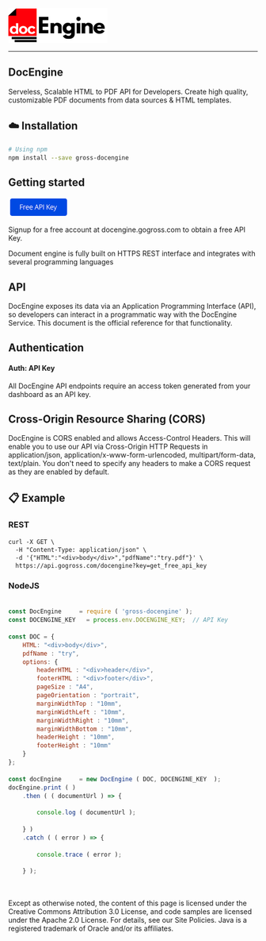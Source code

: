 ![FinCharts](https://raw.githubusercontent.com/GoGross/gross-docengine/master/docengine.png)

---
## DocEngine

Serveless, Scalable HTML to PDF API for Developers. Create high quality, customizable PDF documents from data sources & HTML templates.

## :cloud: Installation

```sh
# Using npm
npm install --save gross-docengine

```

## Getting started

[![FinCharts](https://raw.githubusercontent.com/GoGross/fincharts/master/free-key.jpg)](https://cloud.gogross.com)

Signup for a free account at docengine.gogross.com to obtain a free API Key.

Document engine is fully built on HTTPS REST interface and integrates with several programming languages

## API

DocEngine exposes its data via an Application Programming Interface (API), so developers can interact in a programmatic way with the DocEngine Service. This document is the official reference for that functionality.

## Authentication

#### Auth: API Key
All DocEngine API endpoints require an access token generated from your dashboard as an API key.

## Cross-Origin Resource Sharing (CORS) 

DocEngine is CORS enabled and allows Access-Control Headers. This will enable you to use our API via Cross-Origin HTTP Requests in application/json, application/x-www-form-urlencoded, multipart/form-data, text/plain. You don't need to specify any headers to make a CORS request as they are enabled by default.

## :clipboard: Example

### REST

```
curl -X GET \
  -H "Content-Type: application/json" \
  -d '{"HTML":"<div>body</div>","pdfName":"try.pdf"}' \
  https://api.gogross.com/docengine?key=get_free_api_key
```

### NodeJS

```js

const DocEngine     = require ( 'gross-docengine' );
const DOCENGINE_KEY   = process.env.DOCENGINE_KEY;  // API Key

const DOC = {
	HTML: "<div>body</div>",
	pdfName : "try",
	options: {
		headerHTML : "<div>header</div>",
		footerHTML : "<div>footer</div>",
		pageSize : "A4",
		pageOrientation : "portrait",
		marginWidthTop : "10mm",
		marginWidthLeft : "10mm",
		marginWidthRight : "10mm",
		marginWidthBottom : "10mm",
		headerHeight : "10mm",
		footerHeight : "10mm"
	}
};

const docEngine     = new DocEngine ( DOC, DOCENGINE_KEY  );
docEngine.print ( )
	.then ( ( documentUrl ) => {
		
		console.log ( documentUrl );
		
	} )
	.catch ( ( error ) => {
		
		console.trace ( error );
		
	} );




```

Except as otherwise noted, the content of this page is licensed under the Creative Commons Attribution 3.0 License, and code samples are licensed under the Apache 2.0 License. For details, see our Site Policies. Java is a registered trademark of Oracle and/or its affiliates.






